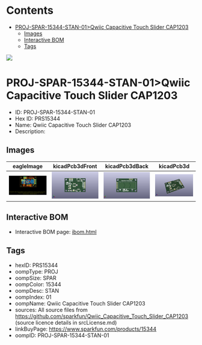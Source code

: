



Contents
========

* [PROJ-SPAR-15344-STAN-01>Qwiic Capacitive Touch Slider CAP1203](#proj-spar-15344-stan-01qwiic-capacitive-touch-slider-cap1203)
	* [Images](#images)
	* [Interactive BOM](#interactive-bom)
	* [Tags](#tags)
  
![][im]
# PROJ-SPAR-15344-STAN-01>Qwiic Capacitive Touch Slider CAP1203

- ID: PROJ-SPAR-15344-STAN-01
- Hex ID: PRS15344
- Name: Qwiic Capacitive Touch Slider CAP1203
- Description: 

## Images
  
  

|eagleImage|kicadPcb3dFront|kicadPcb3dBack|kicadPcb3d|
| :---: | :---: | :---: | :---: |
|[![eagleImage](eagleImage_140.png)](eagleImage_.png)|[![kicadPcb3dFront](kicadPcb3dFront_140.png)](kicadPcb3dFront_.png)|[![kicadPcb3dBack](kicadPcb3dBack_140.png)](kicadPcb3dBack_.png)|[![kicadPcb3d](kicadPcb3d_140.png)](kicadPcb3d_.png)|

## Interactive BOM

- Interactive BOM page: [ibom.html](kicad/bom/ibom.html)

## Tags

- hexID: PRS15344
- oompType: PROJ
- oompSize: SPAR
- oompColor: 15344
- oompDesc: STAN
- oompIndex: 01
- oompName: Qwiic Capacitive Touch Slider CAP1203
- sources: All source files from https://github.com/sparkfun/Qwiic_Capacitive_Touch_Slider_CAP1203 (source licence details in srcLicense.md)
- linkBuyPage: https://www.sparkfun.com/products/15344
- oompID: PROJ-SPAR-15344-STAN-01



[im]: kicadPcb3d_450.png
